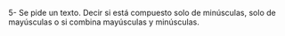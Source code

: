 5- Se pide un texto. Decir si está compuesto solo de minúsculas, solo de mayúsculas o si combina mayúsculas y minúsculas.